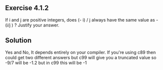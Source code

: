 ## Exercise 4.1.2
If i and j are positive integers, does (- i) / j always have the same value as - (i/j ) ? Justify your answer.

## Solution
Yes and No, It depends entirely on your compiler. If you're using c89 then could get two different answers but c99 will give you a truncated value so -9/7 will be -1.2 but in c99 this will be -1 
